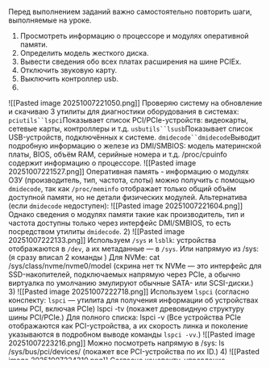 Перед выполнением заданий важно самостоятельно повторить шаги, выполняемые на уроке.

1) Просмотреть информацию о процессоре и модулях оперативной памяти.
2) Определить модель жесткого диска.
3) Вывести сведения обо всех платах расширения на шине PCIEx.
4) Отключить звуковую карту.
5) Выключить контроллер usb.
1)
![[Pasted image 20251007221050.png]]
Проверяю систему на обновление и скачиваю 3 утилиты для диагностики оборудования в системах:
`pciutils``lspci`Показывает список PCI/PCIe-устройств: видеокарты, сетевые карты, контроллеры и т.д.
`usbutils``lsusb`Показывает список USB-устройств, подключённых к системе.
`dmidecode``dmidecode`Выводит подробную информацию о железе из DMI/SMBIOS: модель материнской платы, BIOS, объём RAM, серийные номера и т.д.
/proc/cpuinfo содержит информацию о процессоре.
![[Pasted image 20251007221527.png]]
Оперативная память - информацию о модулях ОЗУ (производитель, тип, частота, слоты) можно получить с помощью `dmidecode`, так как `/proc/meminfo` отображает только общий объём доступной памяти, но не детали физических модулей.
Альтернатива (если `dmidecode` недоступен):
![[Pasted image 20251007221604.png]]
Однако сведения о модулях памяти такие как производитель, тип и частота доступны только через интерфейс DMI/SMBIOS, то есть посредством утилиты `dmidecode`.
2)
![[Pasted image 20251007222133.png]]
Используем `/sys` и `lsblk`: устройства отображаются в `/dev`, а их метаданные — в `/sys`.
Или напрямую из /sys:(я сразу вписал 2 команды )
Для NVMe: cat /sys/class/nvme/nvme0/model (скрина нет тк NVMe — это интерфейс для SSD-накопителей, подключаемых напрямую через PCIe, а обычно виртуалка по умолчанию эмулируют обычные SATA- или SCSI-диски.)
3)
![[Pasted image 20251007222718.png]]
Используем `lspci` (согласно конспекту: `lspci` — утилита для получения информации об устройствах шины PCI, включая PCIe) lspci -tv (покажет древовидную структуру шины PCI/PCIe.)
Для полного списка: lspci -v (Все устройства PCIe отображаются как PCI-устройства, а их скорость линка и поколение указываются в подробном выводе команды `lspci -vv`.)
![[Pasted image 20251007223216.png]]
Можно посмотреть напрямую в /sys: ls /sys/bus/pci/devices/ (покажет все PCI-устройства по их ID.)
4)
![[Pasted image 20251007224310.png]]
Согласно конспекту, управление устройствами осуществляется через модули ядра (modprobe, rmmod) и `udev`.
Нашёл звуковое устройство (lspci | grep -i audio), узнал, какой модуль ядра используется (lspci -k -s 02:02.0), отключил модуль ядра (sudo modprobe -r snd_ens1371), проверил (lsmod | grep snd_ens1371)
5)
![[Pasted image 20251007225743.png]]
Нашёл USB-контроллеры (lspci | grep -i usb,lsusb -t  # покажет дерево USB),
потом определил модуль ядра (обычно xhci_hcd для USB 3.0, ehci_hcd для USB 2.0)
